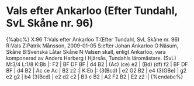 # Vals efter Ankarloo (Efter Tundahl, SvL Skåne nr. 96)

{%abc%}
X:96
T:Vals efter Ankarloo
T:(Efter Tundahl, SvL Skåne nr. 96)
R:Vals
Z:Patrik Månsson, 2009-01-05
S:efter Johan Ankarloo
O:Näsum, Skåne
B:Svenska Låtar Skåne
N:Valsen skall, enligt Ankarloo, vara komponerad av Anders Harberg i Hjärsås, Tundahls läromästare. (SvL)
M:3/4
L:1/8
K:Bb
|: F2 | BF DF BF | d4 B2 | (Ac) (ce) e2 | (Bd) (df) f2 |
BF DF BF | d4 B2 | Ac ce Ac | B2 z2 :|
K:Eb
|: (3(Bcd) | e2 G2 B2 | e4 (3(GBe) | g2 e2 g2 | 
b4 (3(Bcd) | e2 d2 c2 | B3 c B2 | A2 F2 B2 | E2 z2 :|
{%endabc%}
